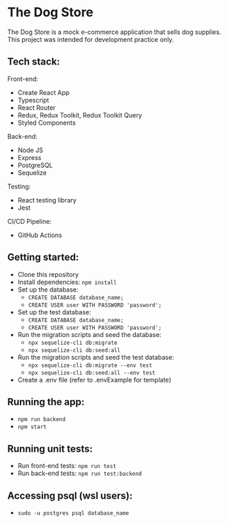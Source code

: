 # The Dog Store

The Dog Store is a mock e-commerce application that sells dog supplies. This project was intended for development practice only. 

## Tech stack:

Front-end:
- Create React App
- Typescript
- React Router
- Redux, Redux Toolkit, Redux Toolkit Query
- Styled Components

Back-end:
- Node JS
- Express
- PostgreSQL
- Sequelize

Testing:
- React testing library
- Jest

CI/CD Pipeline:
- GitHub Actions

## Getting started:
- Clone this repository
- Install dependencies: `npm install`
- Set up the database:
  - `CREATE DATABASE database_name;`
  - `CREATE USER user WITH PASSWORD 'password';`
- Set up the test database:
  - `CREATE DATABASE database_name;`
  - `CREATE USER user WITH PASSWORD 'password';`
- Run the migration scripts and seed the database:
  - `npx sequelize-cli db:migrate`
  - `npx sequelize-cli db:seed:all`
- Run the migration scripts and seed the test database:
  - `npx sequelize-cli db:migrate --env test`
  - `npx sequelize-cli db:seed:all --env test`
- Create a .env file (refer to .envExample for template)

## Running the app:
- `npm run backend`
- `npm start`

## Running unit tests:
- Run front-end tests: `npm run test`
- Run back-end tests: `npm run test:backend`

## Accessing psql (wsl users):
- `sudo -u postgres psql database_name`